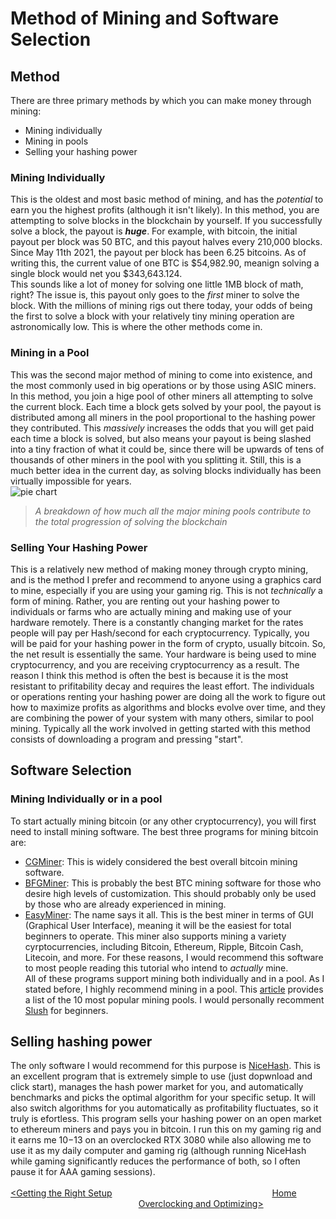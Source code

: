 # Method of Mining and Software Selection
## Method
There are three primary methods by which you can make money through mining:
+ Mining individually
+ Mining in pools
+ Selling your hashing power
### Mining Individually
This is the oldest and most basic method of mining, and has the _potential_ to earn you the highest profits (although it isn't likely).  In this method, you are attempting to solve blocks in the blockchain by yourself.  If you successfully solve a block, the payout is _**huge**_.  For example, with bitcoin, the initial payout per block was 50 BTC, and this payout halves every 210,000 blocks.  Since May 11th 2021, the payout per block has been 6.25 bitcoins.  As of writing this, the current value of one BTC is $54,982.90, meanign solving a single block would net you $343,643.124.  
This sounds like a lot of money for solving one little 1MB block of math, right?  The issue is, this payout only goes to the _first_ miner to solve the block.  With the millions of mining rigs out there today, your odds of being the first to solve a block with your relatively tiny mining operation are astronomically low.  This is where the other methods come in.  
### Mining in a Pool
This was the second major method of mining to come into existence, and the most commonly used in big operations or by those using ASIC miners.  In this method, you join a hige pool of other miners all attempting to solve the current block.  Each time a block gets solved by your pool, the payout is distributed among all miners in the pool proportional to the hashing power they contributed.  This _massively_ increases the odds that you will get paid each time a block is solved, but also means your payout is being slashed into a tiny fraction of what it could be, since there will be upwards of tens of thousands of other miners in the pool with you splitting it.  Still, this is a much better idea in the current day, as solving blocks individually has been virtually impossible for years.  
![pie chart](https://en.bitcoinwiki.org/upload/en/images/f/f2/Poools.png)
>_A breakdown of how much all the major mining pools contribute to the total progression of solving the blockchain_
### Selling Your Hashing Power
This is a relatively new method of making money through crypto mining, and is the method I prefer and recommend to anyone using a graphics card to mine, especially if you are using your gaming rig.  This is not _technically_ a form of mining.  Rather, you are renting out your hashing power to individuals or farms who are actually mining and making use of your hardware remotely.  There is a constantly changing market for the rates people will pay per Hash/second for each cryptocurrency.  Typically, you will be paid for your hashing power in the form of crypto, usually bitcoin.  So, the net result is essentially the same.  Your hardware is being used to mine cryptocurrency, and you are receiving cryptocurrency as a result.  The reason I think this method is often the best is because it is the most resistant to prifitability decay and requires the least effort.  The individuals or operations renting your hashing power are doing all the work to figure out how to maximize profits as algorithms and blocks evolve over time, and they are combining the power of your system with many others, similar to pool mining.  Typically all the work involved in getting started with this method consists of downloading a program and pressing "start".
## Software Selection
### Mining Individually or in a pool
To start actually mining bitcoin (or any other cryptocurrency), you will first need to install mining software.  The best three programs for mining bitcoin are:
+ [CGMiner](https://github.com/ckolivas/cgminer): This is widely considered the best overall bitcoin mining software.
+ [BFGMiner](https://www.thebalance.com/best-bitcoin-mining-software-4171623): This is probably the best BTC mining software for those who desire high levels of customization.  This should probably only be used by those who are already experienced in mining.
+ [EasyMiner](https://www.easyminer.net/):  The name says it all.  This is the best miner in terms of GUI (Graphical User Interface), meaning it will be the easiest for total beginners to operate.  This miner also supports mining a variety cyrptocurrencies, including Bitcoin, Ethereum, Ripple, Bitcoin Cash, Litecoin, and more.  For these reasons, I would recommend this software to most people reading this tutorial who intend to _actually_ mine.  
All of these programs support mining both individually and in a pool.  As I stated before, I highly recommend mining in a pool.  This [article](https://www.buybitcoinworldwide.com/mining/pools/) provides a list of the 10 most popular mining pools.  I would personally recomment [Slush](https://slushpool.com/home/) for beginners.
## Selling hashing power
The only software I would recommend for this purpose is [NiceHash](https://www.nicehash.com/my/dashboard).  This is an excellent program that is extremely simple to use (just dopwnload and click start), manages the hash power market for you, and automatically benchmarks and picks the optimal algorithm for your specific setup.  It will also switch algorithms for you automatically as profitability fluctuates, so it truly is efortless.  This program sells your hashing power on an open market to ethereum miners and pays you in bitcoin.  I run this on my gaming rig and it earns me $10-$13 on an overclocked RTX 3080 while also allowing me to use it as my daily computer and gaming rig (although running NiceHash while gaming significantly reduces the performance of both, so I often pause it for AAA gaming sessions).  
&nbsp;  
[<Getting the Right Setup](https://github.com/pgkraus/How-to-Mine-Crypto/blob/main/What%20is%20Crypto.md) &nbsp; &nbsp; &nbsp; &nbsp; &nbsp; &nbsp; &nbsp; &nbsp; &nbsp; &nbsp; &nbsp; &nbsp; &nbsp; &nbsp; &nbsp; &nbsp; &nbsp; &nbsp; &nbsp; &nbsp; &nbsp; &nbsp; &nbsp; &nbsp; &nbsp; &nbsp; &nbsp; &nbsp; &nbsp; &nbsp; &nbsp; &nbsp; [Home](https://github.com/pgkraus/How-to-Mine-Crypto/blob/main/README.md) &nbsp; &nbsp; &nbsp; &nbsp; &nbsp; &nbsp; &nbsp; &nbsp; &nbsp; &nbsp; &nbsp; &nbsp; &nbsp; &nbsp; &nbsp; &nbsp; &nbsp; &nbsp; &nbsp; &nbsp; &nbsp; &nbsp; &nbsp; &nbsp; &nbsp; &nbsp; &nbsp; &nbsp; &nbsp; &nbsp; &nbsp; [Overclocking and Optimizing>](https://github.com/pgkraus/How-to-Mine-Crypto/blob/main/Overclocking%20and%20Optimizing.md)
